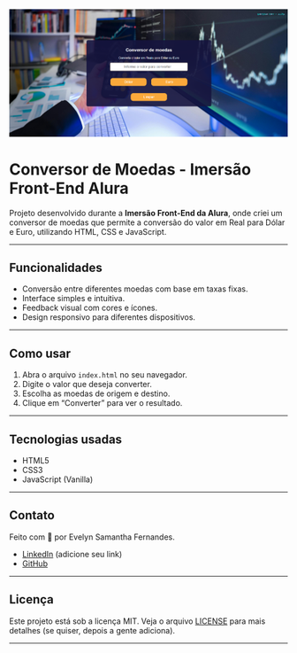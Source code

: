 ![Preview do projeto](/src/preview.png)

# Conversor de Moedas - Imersão Front-End Alura

Projeto desenvolvido durante a **Imersão Front-End da Alura**, onde criei um conversor de moedas que permite a conversão do valor em Real para Dólar e Euro, utilizando HTML, CSS e JavaScript.

---

## Funcionalidades

- Conversão entre diferentes moedas com base em taxas fixas.
- Interface simples e intuitiva.
- Feedback visual com cores e ícones.
- Design responsivo para diferentes dispositivos.

---

## Como usar

1. Abra o arquivo `index.html` no seu navegador.
2. Digite o valor que deseja converter.
3. Escolha as moedas de origem e destino.
4. Clique em “Converter” para ver o resultado.

---

## Tecnologias usadas

- HTML5
- CSS3
- JavaScript (Vanilla)

---

## Contato

Feito com 💙 por Evelyn Samantha Fernandes.

- [LinkedIn](https://www.linkedin.com/in/seu-linkedin) (adicione seu link)
- [GitHub](https://github.com/EvelynSamanthaFernandes)

---

## Licença

Este projeto está sob a licença MIT. Veja o arquivo [LICENSE](LICENSE) para mais detalhes (se quiser, depois a gente adiciona).

---
